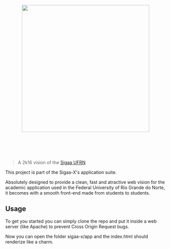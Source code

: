 <h1 align="center">
	<br>
	<img width="400" src="https://rawgit.com/topicos20152/WEB/master/app/assets%40admin/images/logo.png">
	<br>
	<br>
	<br>
</h1>

> A 2k16 vision of the <a href="https://sigaa.ufrn.br/" target="_blank">Sigaa UFRN</a>

This project is part of the Sigaa-X's application suite.

Absolutely designed to provide a clean, fast and atractive web vision for the academic 
application used in the Federal University of Rio Grande do Norte, it becomes with a smooth 
front-end made from students to students.


## Usage

To get you started you can simply clone the repo and put it inside a web server (like Apache)
to prevent Cross Origin Request bugs.

Now you can open the folder sigaa-x/app and the index.html should renderize like a charm.

